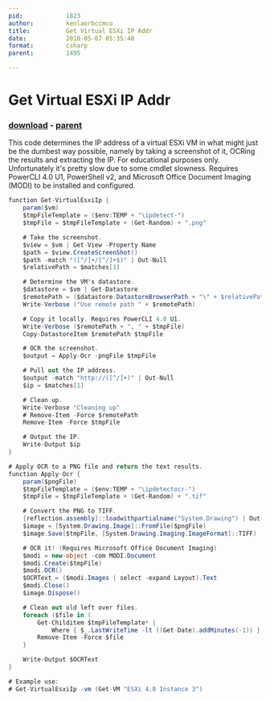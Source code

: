 ```yaml
---
pid:            1823
author:         kenlaorbccmco
title:          Get Virtual ESXi IP Addr
date:           2010-05-07 05:35:40
format:         csharp
parent:         1495

---
```


# Get Virtual ESXi IP Addr

### [download](//scripts/1823.cs) - [parent](//scripts/1495.md)

This code determines the IP address of a virtual ESXi VM in what might just be the dumbest way possible, namely by taking a screenshot of it, OCRing the results and extracting the IP. For educational purposes only. Unfortunately it's pretty slow due to some cmdlet slowness. Requires PowerCLI 4.0 U1, PowerShell v2, and Microsoft Office Document Imaging (MODI) to be installed and configured.

```csharp
function Get-VirtualEsxiIp {
	param($vm)
	$tmpFileTemplate = ($env:TEMP + "\ipdetect-")
	$tmpFile = $tmpFileTemplate + (Get-Random) + ".png"

	# Take the screenshot.
	$view = $vm | Get-View -Property Name
	$path = $view.CreateScreenShot()
	$path -match "([^/]+/[^/]+$)" | Out-Null
	$relativePath = $matches[1]

	# Determine the VM's datastore.
	$datastore = $vm | Get-Datastore
	$remotePath = ($datastore.DatastoreBrowserPath + "\" + $relativePath)
	Write-Verbose ("Use remote path " + $remotePath)

	# Copy it locally. Requires PowerCLI 4.0 U1.
	Write-Verbose ($remotePath + ", " + $tmpFile)
	Copy-DatastoreItem $remotePath $tmpFile

	# OCR the screenshot.
	$output = Apply-Ocr -pngFile $tmpFile

	# Pull out the IP address.
	$output -match "http://([^/]+)" | Out-Null
	$ip = $matches[1]

	# Clean up.
	Write-Verbose "Cleaning up"
	# Remove-Item -Force $remotePath
	Remove-Item -Force $tmpFile

	# Output the IP.
	Write-Output $ip
}

# Apply OCR to a PNG file and return the text results.
function Apply-Ocr {
	param($pngFile)
	$tmpFileTemplate = ($env:TEMP + "\ipdetectocr-")
	$tmpFile = $tmpFileTemplate + (Get-Random) + ".tif"

	# Convert the PNG to TIFF.
	[reflection.assembly]::loadwithpartialname("System.Drawing") | Out-Null
	$image = [System.Drawing.Image]::FromFile($pngFile)
	$image.Save($tmpFile, [System.Drawing.Imaging.ImageFormat]::TIFF)

	# OCR it! (Requires Microsoft Office Document Imaging)
	$modi = new-object -com MODI.Document
	$modi.Create($tmpFile)
	$modi.OCR()
	$OCRText = ($modi.Images | select -expand Layout).Text
	$modi.Close()
	$image.Dispose()

	# Clean out old left over files.
	foreach ($file in (
		Get-Childitem $tmpFileTemplate* |
		    Where { $_.LastWriteTime -lt ((Get-Date).addMinutes(-1)) } )) {
		Remove-Item -Force $file
	}

	Write-Output $OCRText
}

# Example use:
# Get-VirtualEsxiIp -vm (Get-VM "ESXi 4.0 Instance 3")
```
